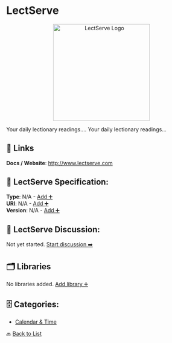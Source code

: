 # LectServe
<p align="center">
    <img width="256" src="https://raw.githubusercontent.com/apis-list/apis-list/main/apis/lectserve/logo_256x256.png" alt="LectServe Logo"/>
</p>
Your daily lectionary readings…. Your daily lectionary readings…

##  🔗 Links
**Docs / Website**: http://www.lectserve.com

## 🧬 LectServe Specification:
**Type**: N/A - [Add ➕](https://github.com/apis-list/apis-list/edit/main/apis.yaml#L11176)  
**URI**: N/A - [Add ➕](https://github.com/apis-list/apis-list/edit/main/apis.yaml#L11176)  
**Version**: N/A - [Add ➕](https://github.com/apis-list/apis-list/edit/main/apis.yaml#L11176)

## 💬 LectServe Discussion:
Not yet started. [Start discussion ➡️](https://github.com/apis-list/apis-list/discussions/new)

## 🗂️ Libraries

No libraries added. [Add library ➕](https://github.com/apis-list/apis-list/edit/main/apis.yaml#L11176)    


## 🗄️ Categories:
- [Calendar & Time](https://github.com/apis-list/apis-list#calendar--time-)

🔙  [Back to List](https://github.com/apis-list/apis-list)
